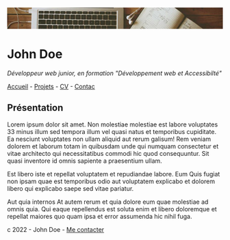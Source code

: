 ![alt text](image.webp)

# John Doe

*Développeur web junior, en formation "Développement web et Accessibilté"*

[Accueil](/README.md) - [Projets](/projets.md) - [CV](/CV.md) - [Contac](/Contact.md)

## Présentation

Lorem ipsum dolor sit amet. Non molestiae molestiae est labore voluptates 33 minus illum sed tempora illum vel quasi natus et temporibus cupiditate. Ea nesciunt voluptates non ullam aliquid aut rerum galisum! Rem veniam dolorem et laborum totam in quibusdam unde qui numquam consectetur et vitae architecto qui necessitatibus commodi hic quod consequuntur. Sit quasi inventore id omnis sapiente a praesentium ullam.

Est libero iste et repellat voluptatem et repudiandae labore. Eum Quis fugiat non ipsam quae est temporibus odio aut voluptatem explicabo et dolorem libero qui explicabo saepe sed vitae pariatur.

Aut quia internos At autem rerum et quia dolore eum quae molestiae ad omnis quia. Qui eaque repellendus est soluta enim et libero doloremque et repellat maiores quo quam ipsa et error assumenda hic nihil fuga.

c 2022 - John Doe - [Me contacter](Contact)